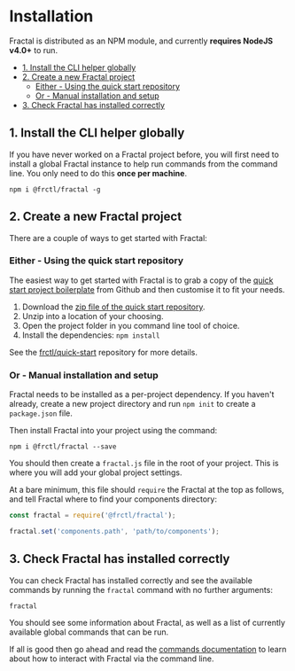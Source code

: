 # Installation

Fractal is distributed as an NPM module, and currently **requires NodeJS v4.0+** to run.

<!-- START doctoc generated TOC please keep comment here to allow auto update -->
<!-- DON'T EDIT THIS SECTION, INSTEAD RE-RUN doctoc TO UPDATE -->


- [1. Install the CLI helper globally](#1-install-the-cli-helper-globally)
- [2. Create a new Fractal project](#2-create-a-new-fractal-project)
  - [Either - Using the quick start repository](#either---using-the-quick-start-repository)
  - [Or - Manual installation and setup](#or---manual-installation-and-setup)
- [3. Check Fractal has installed correctly](#3-check-fractal-has-installed-correctly)

<!-- END doctoc generated TOC please keep comment here to allow auto update -->

## 1. Install the CLI helper globally

If you have never worked on a Fractal project before, you will first need to install a global Fractal instance to help run commands from the command line. You only need to do this **once per machine**.

```shell
npm i @frctl/fractal -g
```

## 2. Create a new Fractal project

There are a couple of ways to get started with Fractal:

### Either - Using the quick start repository

The easiest way to get started with Fractal is to grab a copy of the [quick start project boilerplate](https://github.com/frctl/quick-start) from Github and then customise it to fit your needs.

1. Download the [zip file of the quick start repository](https://github.com/frctl/skeleton/archive/master.zip).
2. Unzip into a location of your choosing.
3. Open the project folder in you command line tool of choice.
4. Install the dependencies: `npm install`

See the [frctl/quick-start](https://github.com/frctl/quick-start) repository for more details.

### Or - Manual installation and setup

Fractal needs to be installed as a per-project dependency. If you haven't already, create a new project directory and run `npm init` to create a `package.json` file.

Then install Fractal into your project using the command:

```
npm i @frctl/fractal --save
```

You should then create a `fractal.js` file in the root of your project. This is where you will add your global project settings.

At a bare minimum, this file should `require` the Fractal at the top as follows, and tell Fractal where to find your components directory:

```js
const fractal = require('@frctl/fractal');

fractal.set('components.path', 'path/to/components');
```

## 3. Check Fractal has installed correctly

You can check Fractal has installed correctly and see the available commands by running the `fractal` command with no further arguments:

```shell
fractal
```

You should see some information about Fractal, as well as a list of currently available global commands that can be run.

If all is good then go ahead and read the [commands documentation](/docs/commands.md) to learn about how to interact with Fractal via the command line. 


